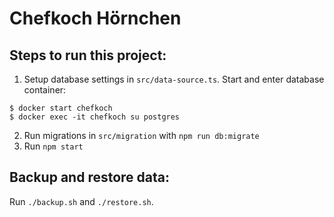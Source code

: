# Chefkoch Hörnchen

## Steps to run this project:

1. Setup database settings in `src/data-source.ts`. Start and enter database container:
```console
$ docker start chefkoch
$ docker exec -it chefkoch su postgres
```

2. Run migrations in `src/migration` with `npm run db:migrate`
3. Run `npm start`

## Backup and restore data:

Run `./backup.sh` and `./restore.sh`.
